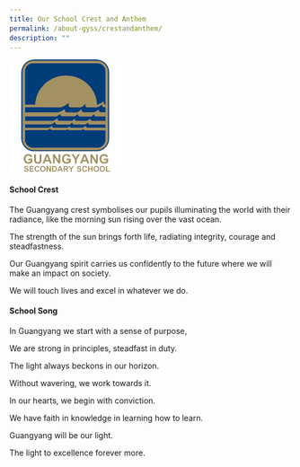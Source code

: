 ```yaml
---
title: Our School Crest and Anthem
permalink: /about-gyss/crestandanthem/
description: ""
---
```

<img src="/images/GYSSNEWLOGO.png" style="width:200px;"/>

#### School Crest

The Guangyang crest symbolises our pupils illuminating the world with their radiance, like the morning sun rising over the vast ocean.

The strength of the sun brings forth life, radiating integrity, courage and steadfastness.

Our Guangyang spirit carries us confidently to the future where we will make an impact on society.

We will touch lives and excel in whatever we do.

#### School Song

In Guangyang we start with a sense of purpose,

We are strong in principles, steadfast in duty.

The light always beckons in our horizon.

Without wavering, we work towards it.

In our hearts, we begin with conviction.

We have faith in knowledge in learning how to learn.

Guangyang will be our light.

The light to excellence forever more.